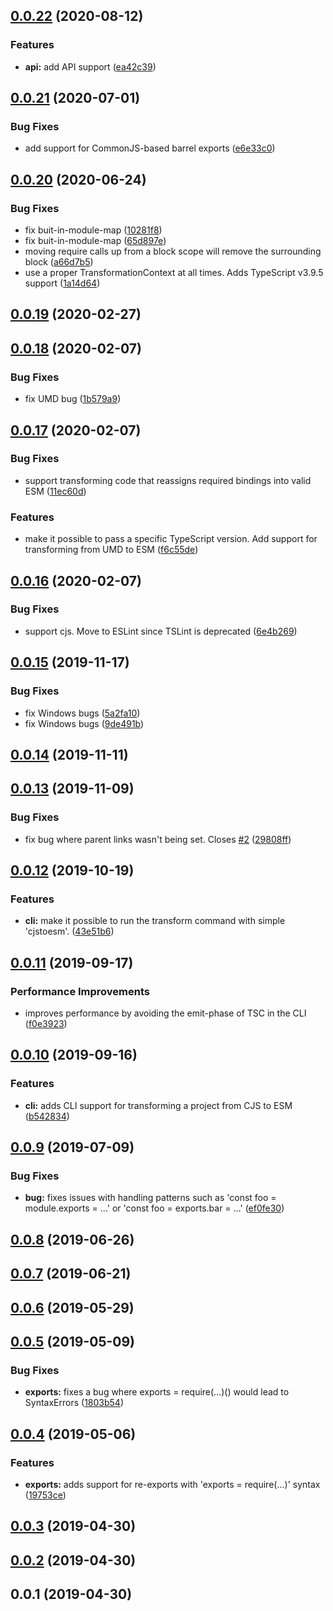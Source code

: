 ## [0.0.22](https://github.com/wessberg/cjstoesm/compare/v0.0.21...v0.0.22) (2020-08-12)

### Features

- **api:** add API support ([ea42c39](https://github.com/wessberg/cjstoesm/commit/ea42c393d8ae1d1d1f7eaec47cb1c0086336b6ba))

## [0.0.21](https://github.com/wessberg/cjstoesm/compare/v0.0.20...v0.0.21) (2020-07-01)

### Bug Fixes

- add support for CommonJS-based barrel exports ([e6e33c0](https://github.com/wessberg/cjstoesm/commit/e6e33c000cd94c216284af41b16c4f0d41b2f57e))

## [0.0.20](https://github.com/wessberg/cjstoesm/compare/v0.0.19...v0.0.20) (2020-06-24)

### Bug Fixes

- fix buit-in-module-map ([10281f8](https://github.com/wessberg/cjstoesm/commit/10281f8ce48e7b423672aee305b2f3b8ee975a59))
- fix buit-in-module-map ([65d897e](https://github.com/wessberg/cjstoesm/commit/65d897ef066f77627f2982ab436a8e1ab46c4e58))
- moving require calls up from a block scope will remove the surrounding block ([a66d7b5](https://github.com/wessberg/cjstoesm/commit/a66d7b5d5f5e5b232b0a37874f2d5d1678d54a4f))
- use a proper TransformationContext at all times. Adds TypeScript v3.9.5 support ([1a14d64](https://github.com/wessberg/cjstoesm/commit/1a14d64e5ac26a6d8086dcf31f3e859d587aee3d))

## [0.0.19](https://github.com/wessberg/cjstoesm/compare/v0.0.18...v0.0.19) (2020-02-27)

## [0.0.18](https://github.com/wessberg/cjstoesm/compare/v0.0.17...v0.0.18) (2020-02-07)

### Bug Fixes

- fix UMD bug ([1b579a9](https://github.com/wessberg/cjstoesm/commit/1b579a9d394983d94cf58082816ec8588a7a67e7))

## [0.0.17](https://github.com/wessberg/cjstoesm/compare/v0.0.16...v0.0.17) (2020-02-07)

### Bug Fixes

- support transforming code that reassigns required bindings into valid ESM ([11ec60d](https://github.com/wessberg/cjstoesm/commit/11ec60d43d35b421d5f3659d283f0a50c235d5b5))

### Features

- make it possible to pass a specific TypeScript version. Add support for transforming from UMD to ESM ([f6c55de](https://github.com/wessberg/cjstoesm/commit/f6c55de32ac27b4fb914ad5f242aa78c22b5b3d0))

## [0.0.16](https://github.com/wessberg/cjstoesm/compare/v0.0.15...v0.0.16) (2020-02-07)

### Bug Fixes

- support cjs. Move to ESLint since TSLint is deprecated ([6e4b269](https://github.com/wessberg/cjstoesm/commit/6e4b26904f5e6381c32d4a62ab07f7602ae0708e))

## [0.0.15](https://github.com/wessberg/cjstoesm/compare/v0.0.14...v0.0.15) (2019-11-17)

### Bug Fixes

- fix Windows bugs ([5a2fa10](https://github.com/wessberg/cjstoesm/commit/5a2fa10c584c808f95022981c56f631702ca595c))
- fix Windows bugs ([9de491b](https://github.com/wessberg/cjstoesm/commit/9de491b80bb7b3f0d0f302afed114e90b613cb6a))

## [0.0.14](https://github.com/wessberg/cjstoesm/compare/v0.0.13...v0.0.14) (2019-11-11)

## [0.0.13](https://github.com/wessberg/cjstoesm/compare/v0.0.12...v0.0.13) (2019-11-09)

### Bug Fixes

- fix bug where parent links wasn't being set. Closes [#2](https://github.com/wessberg/cjstoesm/issues/2) ([29808ff](https://github.com/wessberg/cjstoesm/commit/29808ff8f74a811f25603ecc7a74893a9a1f4d61))

## [0.0.12](https://github.com/wessberg/cjstoesm/compare/v0.0.11...v0.0.12) (2019-10-19)

### Features

- **cli:** make it possible to run the transform command with simple 'cjstoesm'. ([43e51b6](https://github.com/wessberg/cjstoesm/commit/43e51b6a15f85c2b5f95e56c42059a49d48c0bb4))

## [0.0.11](https://github.com/wessberg/cjstoesm/compare/v0.0.10...v0.0.11) (2019-09-17)

### Performance Improvements

- improves performance by avoiding the emit-phase of TSC in the CLI ([f0e3923](https://github.com/wessberg/cjstoesm/commit/f0e39233d63cecfc3c919e2d71b1c8c9ab1ab6de))

## [0.0.10](https://github.com/wessberg/cjstoesm/compare/v0.0.9...v0.0.10) (2019-09-16)

### Features

- **cli:** adds CLI support for transforming a project from CJS to ESM ([b542834](https://github.com/wessberg/cjstoesm/commit/b5428345abb918901f8e471d81f200440f0ac068))

## [0.0.9](https://github.com/wessberg/cjstoesm/compare/v0.0.8...v0.0.9) (2019-07-09)

### Bug Fixes

- **bug:** fixes issues with handling patterns such as 'const foo = module.exports = ...' or 'const foo = exports.bar = ...' ([ef0fe30](https://github.com/wessberg/cjstoesm/commit/ef0fe303d355b15e68fcdf836277270748f517e2))

## [0.0.8](https://github.com/wessberg/cjstoesm/compare/v0.0.7...v0.0.8) (2019-06-26)

## [0.0.7](https://github.com/wessberg/cjstoesm/compare/v0.0.6...v0.0.7) (2019-06-21)

## [0.0.6](https://github.com/wessberg/cjstoesm/compare/v0.0.5...v0.0.6) (2019-05-29)

## [0.0.5](https://github.com/wessberg/cjstoesm/compare/v0.0.4...v0.0.5) (2019-05-09)

### Bug Fixes

- **exports:** fixes a bug where exports = require(...)() would lead to SyntaxErrors ([1803b54](https://github.com/wessberg/cjstoesm/commit/1803b54c80a23540311cd7f92095af2eeb7f804a))

## [0.0.4](https://github.com/wessberg/cjstoesm/compare/v0.0.3...v0.0.4) (2019-05-06)

### Features

- **exports:** adds support for re-exports with 'exports = require(...)' syntax ([19753ce](https://github.com/wessberg/cjstoesm/commit/19753cef73ece3af39687ff49819a0ff388cc710))

## [0.0.3](https://github.com/wessberg/cjstoesm/compare/v0.0.2...v0.0.3) (2019-04-30)

## [0.0.2](https://github.com/wessberg/cjstoesm/compare/v0.0.1...v0.0.2) (2019-04-30)

## 0.0.1 (2019-04-30)
